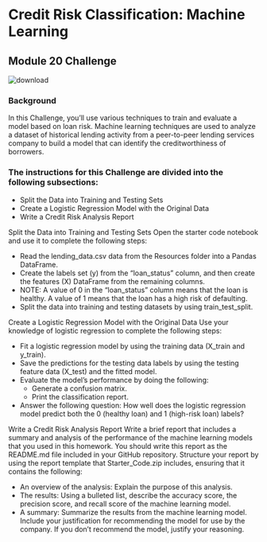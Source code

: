 # Credit Risk Classification: Machine Learning 
## Module 20 Challenge 

![download](https://github.com/CBURKHARDT47/Credit-Risk-Classification-/assets/128064003/1a6d2034-b9cd-4988-8e27-3a7ed38a2e66)


### Background
In this Challenge, you’ll use various techniques to train and evaluate a model based on loan risk.  Machine learning techniques are used to analyze a dataset of historical lending activity from a peer-to-peer lending services company to build a model that can identify the creditworthiness of borrowers.

### The instructions for this Challenge are divided into the following subsections:  
* Split the Data into Training and Testing Sets
* Create a Logistic Regression Model with the Original Data
* Write a Credit Risk Analysis Report

Split the Data into Training and Testing Sets
Open the starter code notebook and use it to complete the following steps:
* Read the lending_data.csv data from the Resources folder into a Pandas DataFrame.
* Create the labels set (y) from the “loan_status” column, and then create the features (X) DataFrame from the remaining columns.
* NOTE: A value of 0 in the “loan_status” column means that the loan is healthy. A value of 1 means that the loan has a high risk of defaulting.
* Split the data into training and testing datasets by using train_test_split.

Create a Logistic Regression Model with the Original Data
Use your knowledge of logistic regression to complete the following steps:
* Fit a logistic regression model by using the training data (X_train and y_train).
* Save the predictions for the testing data labels by using the testing feature data (X_test) and the fitted model.
* Evaluate the model’s performance by doing the following:
    * Generate a confusion matrix.
    * Print the classification report.
* Answer the following question: How well does the logistic regression model predict both the 0 (healthy loan) and 1 (high-risk loan) labels?

Write a Credit Risk Analysis Report
Write a brief report that includes a summary and analysis of the performance of the machine learning models that you used in this homework. You should write this report as the README.md file included in your GitHub repository. Structure your report by using the report template that Starter_Code.zip includes, ensuring that it contains the following:
* An overview of the analysis: Explain the purpose of this analysis.
* The results: Using a bulleted list, describe the accuracy score, the precision score, and recall score of the machine learning model.
* A summary: Summarize the results from the machine learning model. Include your justification for recommending the model for use by the company. If you don’t recommend the model, justify your reasoning.
